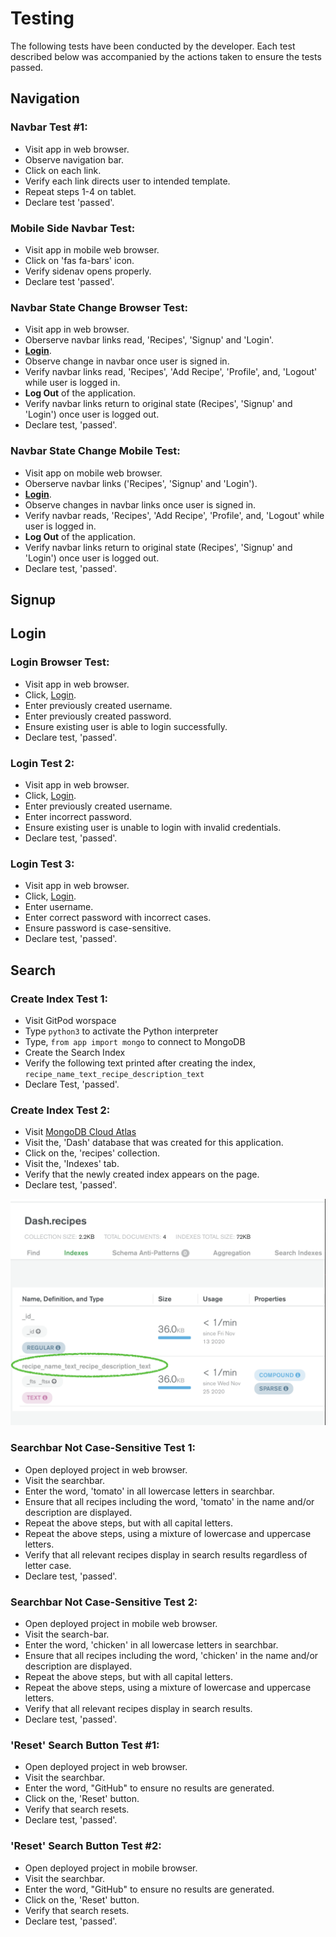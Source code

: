 # Testing

The following tests have been conducted by the developer. Each test described below was accompanied by the actions taken to ensure the tests passed.

## Navigation

### Navbar Test #1:
- Visit app in web browser.
- Observe navigation bar.
- Click on each link.
- Verify each link directs user to intended template.
- Repeat steps 1-4 on tablet.
- Declare test 'passed'.

### Mobile Side Navbar Test:
- Visit app in mobile web browser.
- Click on 'fas fa-bars' icon.
- Verify sidenav opens properly.
- Declare test 'passed'.

### Navbar State Change Browser Test:
- Visit app in web browser.
- Oberserve navbar links read, 'Recipes', 'Signup' and 'Login'.
- **[Login](https://dash-ms3.herokuapp.com/login)**.
- Observe change in navbar once user is signed in.
- Verify navbar links read, 'Recipes', 'Add Recipe', 'Profile', and, 'Logout' while user is logged in.
- **Log Out** of the application.
- Verify navbar links return to original state (Recipes', 'Signup' and 'Login') once user is logged out.
- Declare test, 'passed'.

### Navbar State Change Mobile Test:
- Visit app on mobile web browser.
- Oberserve navbar links ('Recipes', 'Signup' and 'Login').
- **[Login](https://dash-ms3.herokuapp.com/login)**.
- Observe changes in navbar links once user is signed in.
- Verify navbar reads, 'Recipes', 'Add Recipe', 'Profile', and, 'Logout' while user is logged in.
- **Log Out** of the application.
- Verify navbar links return to original state (Recipes', 'Signup' and 'Login') once user is logged out.
- Declare test, 'passed'.

## Signup


## Login

### Login Browser Test:
- Visit app in web browser.
- Click, [Login](https://dash-ms3.herokuapp.com/login).
- Enter previously created username.
- Enter previously created password. 
- Ensure existing user is able to login successfully. 
- Declare test, 'passed'.

### Login Test 2:
- Visit app in web browser.
- Click, [Login](https://dash-ms3.herokuapp.com/login).
- Enter previously created username.
- Enter incorrect password. 
- Ensure existing user is unable to login with invalid credentials. 
- Declare test, 'passed'.

### Login Test 3:
- Visit app in web browser.
- Click, [Login](https://dash-ms3.herokuapp.com/login).
- Enter username.
- Enter correct password with incorrect cases. 
- Ensure password is case-sensitive.
- Declare test, 'passed'.

## Search 

### Create Index Test 1:
- Visit GitPod worspace
- Type `python3` to activate the Python interpreter
- Type, `from app import mongo` to connect to MongoDB
- Create the Search Index
- Verify the following text printed after creating the index, `recipe_name_text_recipe_description_text`
- Declare Test, 'passed'.

### Create Index Test 2:
- Visit [MongoDB Cloud Atlas](https://cloud.mongodb.com/)
- Visit the, 'Dash' database that was created for this application.
- Click on the, 'recipes' collection.
- Visit the, 'Indexes' tab.
- Verify that the newly created index appears on the page.
- Declare test, 'passed'.

![index](wireframes/index.png)

### Searchbar Not Case-Sensitive Test 1:
- Open deployed project in web browser.
- Visit the searchbar.
- Enter the word, 'tomato' in all lowercase letters in searchbar.
- Ensure that all recipes including the word, 'tomato' in the name and/or description are displayed.
- Repeat the above steps, but with all capital letters.
- Repeat the above steps, using a mixture of lowercase and uppercase letters.
- Verify that all relevant recipes display in search results regardless of letter case.
- Declare test, 'passed'.

### Searchbar Not Case-Sensitive Test 2:
- Open deployed project in mobile web browser.
- Visit the search-bar.
- Enter the word, 'chicken' in all lowercase letters in searchbar.
- Ensure that all recipes including the word, 'chicken' in the name and/or description are displayed.
- Repeat the above steps, but with all capital letters.
- Repeat the above steps, using a mixture of lowercase and uppercase letters.
- Verify that all relevant recipes display in search results.
- Declare test, 'passed'.

### 'Reset' Search Button Test #1:
- Open deployed project in web browser.
- Visit the searchbar.
- Enter the word, "GitHub" to ensure no results are generated.
- Click on the, 'Reset' button.
- Verify that search resets.
- Declare test, 'passed'.

### 'Reset' Search Button Test #2:
- Open deployed project in mobile browser.
- Visit the searchbar.
- Enter the word, "GitHub" to ensure no results are generated.
- Click on the, 'Reset' button.
- Verify that search resets.
- Declare test, 'passed'.

